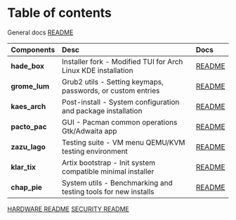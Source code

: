 # Table of contents

General docs [README](./docs_main.md)

| Components | Desc | Docs |
|:----------|:------------|:--------------|
| **hade_box** | Installer fork - Modified TUI for Arch Linux KDE installation | [README](./hade_box.md) |
| **grome_lum** | Grub2 utils - Setting keymaps, passwords, or custom entries | [README](./grom_lum.md) |
| **kaes_arch** | Post-install - System configuration and package installation | [README](https://github.com/h8d13/KAES-ARCH) |
| **pacto_pac** | GUI - Pacman common operations Gtk/Adwaita app | [README](./pacto_pac.md) |
| **zazu_lago** | Testing suite - VM menu QEMU/KVM testing environment | [README](./zazu_lago.md) |
| **klar_tix** | Artix bootstrap - Init system compatible minimal installer | [README](./klar_tix.md) |
| **chap_pie** | System utils - Benchmarking and testing tools for new installs | [README](./chap_pie.md) |

[HARDWARE README](./hard_ware.md) [SECURITY README](https://github.com/h8d13/Vase/blob/master/.github/SECURITY.md) 